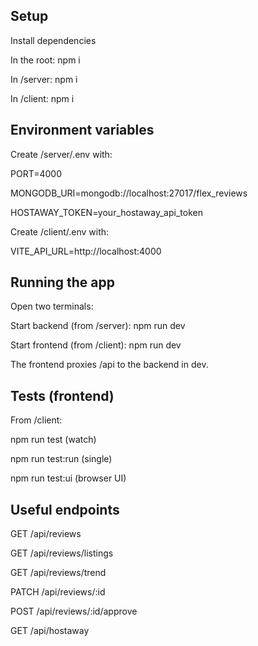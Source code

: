 ## Setup
Install dependencies

In the root: npm i

In /server: npm i

In /client: npm i

## Environment variables

Create /server/.env with:

PORT=4000

MONGODB_URI=mongodb://localhost:27017/flex_reviews

HOSTAWAY_TOKEN=your_hostaway_api_token

Create /client/.env with:

VITE_API_URL=http://localhost:4000

## Running the app

Open two terminals:

Start backend (from /server): npm run dev

Start frontend (from /client): npm run dev

The frontend proxies /api to the backend in dev.

## Tests (frontend)
From /client:

npm run test (watch)

npm run test:run (single)

npm run test:ui (browser UI)

## Useful endpoints
GET /api/reviews

GET /api/reviews/listings

GET /api/reviews/trend

PATCH /api/reviews/:id

POST /api/reviews/:id/approve

GET /api/hostaway